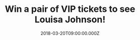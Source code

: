---
campaign-uuid: "c-8422b0b3-f25b-4455-b981-a452db794f21"
type: "Preview"
category: "Competition"
date: "2018-03-20T09:00:00.000Z"
end-date: "2018-04-10T23:59:00.000Z"
disable-form: false
is_promoted: false
has_entry_page: true
title: "Win a pair of VIP tickets to see Louisa Johnson!"
competition-description: "<p>Charlton Athletic Community Trust has been bringing opportunity\
  \ and social change to communities for more than two decades! To celebrate their\
  \ 25th anniversary the X Factor winner Louisa Johnson will headline an exclusive\
  \ concert sponsored by Andrews Air Conditioning and we want YOU to be there.</p>\
  \ \r\n<p>Click on the link to get involved!</p>"
hero-header: "Win a pair of VIP tickets to see Louisa Johnson!"
terms-confirmation: "N/A"
banner-img: "https://assets.expresslyapp.com/asset-072ad130-3e3d-4f0c-bbab-85d16abd0fdc.jpg"
logo-left-href: "https://www.andrews-sykes.com"
logo-left-image: "https://assets.expresslyapp.com/asset-5b986a97-efdb-4e15-8988-4f27d58a32e0.jpg"
logo-left-title: "Andrews Air Conditioning"
bg-image-hero: "https://assets.expresslyapp.com/asset-ef29431d-676c-4f50-b747-575af9da94a7.png"
bg-image-first: "https://assets.expresslyapp.com/asset-2ce7dc96-cc23-4991-b3a8-0bde0bf57ce2.jpg"
bg-image-second: "https://assets.expresslyapp.com/asset-8af52613-1dda-4e9e-9d7a-3b3aebd11f08.jpg"
bg-image-third: "https://assets.expresslyapp.com/asset-e70065fa-3060-489a-8e78-78ff97dfd9b7.jpg"
section1-content: "The 25th Anniversary Committee of the Charlton Athletic Community\
  \ Trust is excited to announce an exclusive concert in order to support projects\
  \ at the heart of the community and where the X Factor winner Louisa Johnson will\
  \ perform live!"
section2-content: "The country’s leading supplier of specialist cooling services and\
  \ operate temporary solutions to clients across a full scale of industries, Andrews\
  \ Air conditioning (https://www.andrews-sykes.com) is the sponsor of this amazing\
  \ event and thanks to them and NME, you could win a pair of VIP tickets to attend\
  \ the event!"
section3-content: "<p>The X Factor winner, Louisa Johnson will headline The 25th Anniversary\
  \ concert at Indigo at The O2 on Friday 18 May where Radio and TV personality Dave\
  \ Berry will host the concert in which all funds raised will go to support the organisation’\
  s activities! \r\nWe have a pair of VIP tickets to see her perform live and to meet\
  \ and greet Louisa herself!</p> \r\n<p>If you are over 16 and a big fan of Louisa\
  \ Johnson, complete the form below to be in with a chance to see her perform live!</p>\r\
  \n<p>Good luck!</p>"
entry-title: "A pair of VIP tickets to see Louisa Johnson at the CACT 25th Anniversary\
  \ Concert"
entry-content: "<p>Enter the draw to win a pair of VIP tickets to see Louisa Johnson\
  \ at the CACT 25th Anniversary Concert by completing the form below before 23:59\
  \ on 10/04/2018.</p>"
has-winner: false
prize-description: "A pair of VIP tickets to see Louisa Johnson at the CACT 25th Anniversary\
  \ Concert"
prize-restrictions: "No-one below the age of 16 may enter the competition"
---